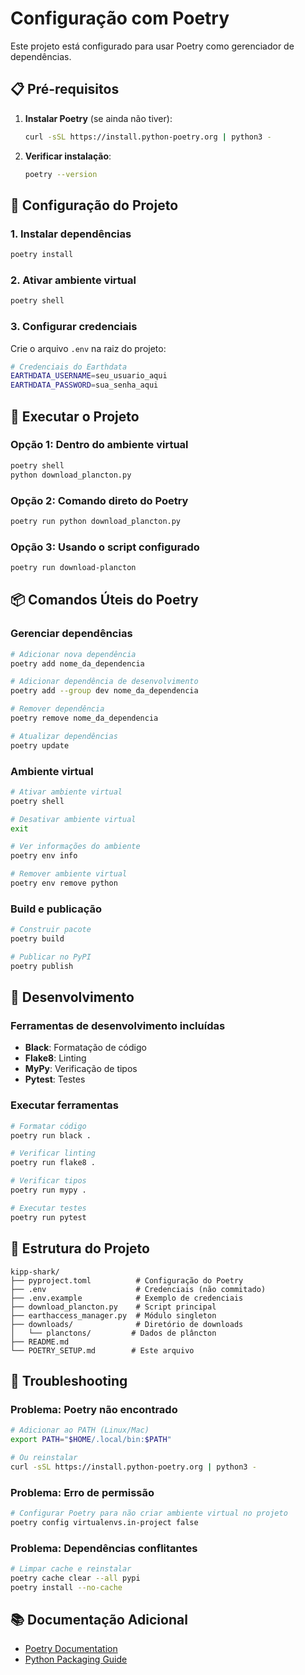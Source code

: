 # Configuração com Poetry

Este projeto está configurado para usar Poetry como gerenciador de dependências.

## 📋 Pré-requisitos

1. **Instalar Poetry** (se ainda não tiver):

   ```bash
   curl -sSL https://install.python-poetry.org | python3 -
   ```

2. **Verificar instalação**:
   ```bash
   poetry --version
   ```

## 🚀 Configuração do Projeto

### 1. Instalar dependências

```bash
poetry install
```

### 2. Ativar ambiente virtual

```bash
poetry shell
```

### 3. Configurar credenciais

Crie o arquivo `.env` na raiz do projeto:

```bash
# Credenciais do Earthdata
EARTHDATA_USERNAME=seu_usuario_aqui
EARTHDATA_PASSWORD=sua_senha_aqui
```

## 🎯 Executar o Projeto

### Opção 1: Dentro do ambiente virtual

```bash
poetry shell
python download_plancton.py
```

### Opção 2: Comando direto do Poetry

```bash
poetry run python download_plancton.py
```

### Opção 3: Usando o script configurado

```bash
poetry run download-plancton
```

## 📦 Comandos Úteis do Poetry

### Gerenciar dependências

```bash
# Adicionar nova dependência
poetry add nome_da_dependencia

# Adicionar dependência de desenvolvimento
poetry add --group dev nome_da_dependencia

# Remover dependência
poetry remove nome_da_dependencia

# Atualizar dependências
poetry update
```

### Ambiente virtual

```bash
# Ativar ambiente virtual
poetry shell

# Desativar ambiente virtual
exit

# Ver informações do ambiente
poetry env info

# Remover ambiente virtual
poetry env remove python
```

### Build e publicação

```bash
# Construir pacote
poetry build

# Publicar no PyPI
poetry publish
```

## 🔧 Desenvolvimento

### Ferramentas de desenvolvimento incluídas

- **Black**: Formatação de código
- **Flake8**: Linting
- **MyPy**: Verificação de tipos
- **Pytest**: Testes

### Executar ferramentas

```bash
# Formatar código
poetry run black .

# Verificar linting
poetry run flake8 .

# Verificar tipos
poetry run mypy .

# Executar testes
poetry run pytest
```

## 📁 Estrutura do Projeto

```
kipp-shark/
├── pyproject.toml          # Configuração do Poetry
├── .env                    # Credenciais (não commitado)
├── .env.example            # Exemplo de credenciais
├── download_plancton.py    # Script principal
├── earthaccess_manager.py  # Módulo singleton
├── downloads/              # Diretório de downloads
│   └── planctons/         # Dados de plâncton
├── README.md
└── POETRY_SETUP.md        # Este arquivo
```

## 🚨 Troubleshooting

### Problema: Poetry não encontrado

```bash
# Adicionar ao PATH (Linux/Mac)
export PATH="$HOME/.local/bin:$PATH"

# Ou reinstalar
curl -sSL https://install.python-poetry.org | python3 -
```

### Problema: Erro de permissão

```bash
# Configurar Poetry para não criar ambiente virtual no projeto
poetry config virtualenvs.in-project false
```

### Problema: Dependências conflitantes

```bash
# Limpar cache e reinstalar
poetry cache clear --all pypi
poetry install --no-cache
```

## 📚 Documentação Adicional

- [Poetry Documentation](https://python-poetry.org/docs/)
- [Python Packaging Guide](https://packaging.python.org/)
